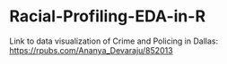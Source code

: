 # Racial-Profiling-EDA-in-R
Link to data visualization of Crime and Policing in Dallas:
https://rpubs.com/Ananya_Devaraju/852013
